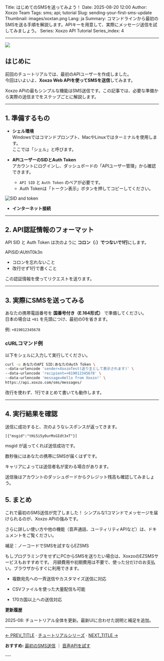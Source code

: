Title: はじめてのSMSを送ってみよう！
Date: 2025-08-20 12:00
Author: Xoxzo Team
Tags: sms; api; tutorial
Slug: sending-your-first-sms-update
Thumbnail: images/xoxtan.png
Lang: ja
Summary: コマンドラインから最初のSMSを送る手順を解説します。APIキーを用意して、実際にメッセージ送信を試してみましょう。
Series: Xoxzo API Tutorial
Series_index: 4

---

<div>
  <img src="https://blog.xoxzo.com/images/xoxtan.png" class="float-lg-right lg-width200 md-width300" style="margin: 0;">
</div>

## はじめに

前回のチュートリアルでは、最初のAPIユーザーを作成しました。  
今回はいよいよ、**Xoxzo Web APIを使ってSMSを送信**してみます。  

Xoxzo APIの最もシンプルな機能はSMS送信です。この記事では、必要な準備から実際の送信までをステップごとに解説します。

---

## 1. 準備するもの

- **シェル環境**  
  Windowsではコマンドプロンプト、MacやLinuxではターミナルを使用します。  
  ここでは「シェル」と呼びます。

- **APIユーザーのSIDとAuth Token**  
  アカウントにログインし、ダッシュボードの「APIユーザー管理」から確認できます。  
  - `API SID` と `Auth Token` のペアが必要です。  
  - Auth Tokenは「トークン表示」ボタンを押してコピーしてください。  

![SID and token](/images/Tutorial/send-sms/sidtoken-ja.jpg)

- **インターネット接続**

---

## 2. API認証情報のフォーマット

API SID と Auth Token は次のように **コロン（:）でつないで1行**にします。

APiSiD:AUthT0k3n


- コロンを忘れないこと  
- 改行せず1行で書くこと  

この認証情報を使ってリクエストを送ります。

---

## 3. 実際にSMSを送ってみる

あなたの携帯電話番号を **国番号付き（E.164形式）** で準備してください。  
日本の場合は `+81` を先頭につけ、最初の0を省きます。

例: `+819012345678`

### cURLコマンド例
以下をシェルに入力して実行してください。

```bash
curl -u あなたのAPI SID:あなたのAuth Token \
--data-urlencode 'sender=XoxzoTest(送り主として表示されます)' \
--data-urlencode 'recipient=+819012345678' \
--data-urlencode 'message=Hello from Xoxzo!' \
https://api.xoxzo.com/sms/messages/
```
改行を使わず、1行でまとめて書いても動作します。

---

## 4. 実行結果を確認

送信に成功すると、次のようなレスポンスが返ってきます。

```
[{"msgid":"tHi5i5y0urMsGIdt3xT"}]
```

msgid が返ってくれば送信成功です。

数秒後にはあなたの携帯にSMSが届くはずです。

キャリアによっては送信者名が変わる場合があります。

送信後はアカウントのダッシュボードからクレジット残高も確認してみましょう。

## 5. まとめ

これで最初のSMS送信が完了しました！
シンプルな1コマンドでメッセージを届けられるのが、Xoxzo APIの強みです。

さらに詳しい使い方や他の機能（音声通話、ユーティリティAPIなど）は、ドキュメントをご覧ください。

補足：ノーコードでSMSを試すならEZSMS

もしプログラミングをせずにPCからSMSを送りたい場合は、XoxzoのEZSMSサービスもおすすめです。
月額費用や初期費用は不要で、使った分だけのお支払い。ブラウザからすぐに利用できます。

- 複数宛先への一斉送信やカスタマイズ送信に対応

- CSVファイルを使った大量配信も可能

- 170カ国以上への送信対応

**更新履歴**

2025-08: チュートリアル全体を更新。最新UIに合わせた説明と補足を追加。

---
<div class="tutorial-footer">
  <p><a href="/prev-url">← PREV_TITLE</a> · <a href="/tutorial-index-ja.html">チュートリアルシリーズ</a> · <a href="/next-url">NEXT_TITLE →</a></p>
  <p><strong>おすすめ:</strong> <a href="/send-your-first-sms">最初のSMS送信</a> ｜ <a href="/try-voice-api">音声APIを試す</a></p>
</div>
---
